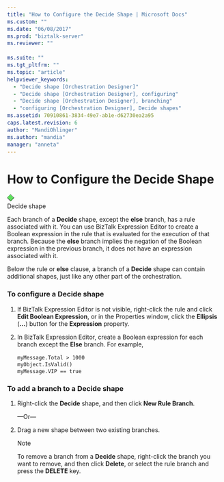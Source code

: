 ```yaml
---
title: "How to Configure the Decide Shape | Microsoft Docs"
ms.custom: ""
ms.date: "06/08/2017"
ms.prod: "biztalk-server"
ms.reviewer: ""

ms.suite: ""
ms.tgt_pltfrm: ""
ms.topic: "article"
helpviewer_keywords: 
  - "Decide shape [Orchestration Designer]"
  - "Decide shape [Orchestration Designer], configuring"
  - "Decide shape [Orchestration Designer], branching"
  - "configuring [Orchestration Designer], Decide shapes"
ms.assetid: 70910861-3834-49e7-ab1e-d62730ea2a95
caps.latest.revision: 6
author: "MandiOhlinger"
ms.author: "mandia"
manager: "anneta"
---
```

# How to Configure the Decide Shape
![](../core/media/ebiz-orch-decide.gif "ebiz_orch_decide")  
Decide shape  
  
 Each branch of a **Decide** shape, except the **else** branch, has a rule associated with it. You can use BizTalk Expression Editor to create a Boolean expression in the rule that is evaluated for the execution of that branch. Because the **else** branch implies the negation of the Boolean expression in the previous branch, it does not have an expression associated with it.  
  
 Below the rule or **else** clause, a branch of a **Decide** shape can contain additional shapes, just like any other part of the orchestration.  
  
### To configure a Decide shape  
  
1.  If BizTalk Expression Editor is not visible, right-click the rule and click **Edit Boolean Expression**, or in the Properties window, click the **Ellipsis** (**...**) button for the **Expression** property.  
  
2.  In BizTalk Expression Editor, create a Boolean expression for each branch except the **Else** branch. For example,  
  
    ```  
    myMessage.Total > 1000  
    myObject.IsValid()  
    myMessage.VIP == true  
    ```  
  
### To add a branch to a Decide shape  
  
1.  Right-click the **Decide** shape, and then click **New Rule Branch**.  
  
     —Or—  
  
2.  Drag a new shape between two existing branches.  
  
    > [!NOTE]
    >  To remove a branch from a **Decide** shape, right-click the branch you want to remove, and then click **Delete**, or select the rule branch and press the **DELETE** key.